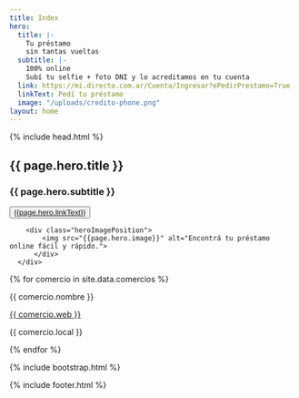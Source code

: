 ```yaml
---
title: Index
hero:
  title: |-
    Tu préstamo
    sin tantas vueltas
  subtitle: |-
    100% online
    Subí tu selfie + foto DNI y lo acreditamos en tu cuenta
  link: https://mi.directo.com.ar/Cuenta/Ingresar?ePedirPrestamo=True
  linkText: Pedí tu préstamo
  image: "/uploads/credito-phone.png"
layout: home
---
```

<!DOCTYPE html>
<html lang="es">

{% include head.html %}

<body>

<section class="bg_degrade bgCorners">
			<div class="main-container hero heroImage">
				<div class="heroTitle moduleLarge">
					<h1 class="heroTitleXL">{{ page.hero.title }}</h1>
					<h3>{{ page.hero.subtitle }}</h3>
					<button class="btn btn_large btnGreen btn-green__hover">
						<a href="{{page.hero.link}}" target="_self">{{page.hero.linkText}}</a>
					</button>
				</div>

        <div class="heroImagePosition">
	        <img src="{{page.hero.image}}" alt="Encontrá tu préstamo online fácil y rápido.">
	      </div>
      </div>
</section>



<div>
{% for comercio in site.data.comercios %}
<div class="{{ comercio.categoria }}">
<p> {{ comercio.nombre }} </p>
<a href="{{ comercio.web }}">
{{ comercio.web }}
</a>
<p> {{ comercio.local }}</p>
</div>
{% endfor %}
</div>

{% include bootstrap.html %}

</body>

{% include footer.html %}
</html>